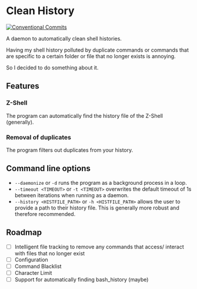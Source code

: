 # Clean History

[![Conventional Commits](https://img.shields.io/badge/Conventional%20Commits-1.0.0-yellow.svg)](https://conventionalcommits.org)

A daemon to automatically clean shell histories.

Having my shell history polluted by duplicate commands
or commands that are specific to a certain folder or file
that no longer exists is annoying.

So I decided to do something about it.

## Features

### Z-Shell

The program can automatically find the history file of the Z-Shell (generally).

### Removal of duplicates

The program filters out duplicates from your history.


## Command line options

- `--daemonize` or `-d` runs the program as a background process in a loop.
- `--timeout <TIMEOUT>` or `-t <TIMEOUT>` overwrites the default timeout of 1s between iterations when running as a daemon.
- `--history <HISTFILE_PATH>` or `-h <HISTFILE_PATH>` allows the user to provide a path to their history file.
  This is generally more robust and therefore recommended.

## Roadmap

- [ ] Intelligent file tracking to remove any commands that access/
      interact with files that no longer exist
- [ ] Configuration
- [ ] Command Blacklist
- [ ] Character Limit
- [ ] Support for automatically finding bash_history (maybe)
